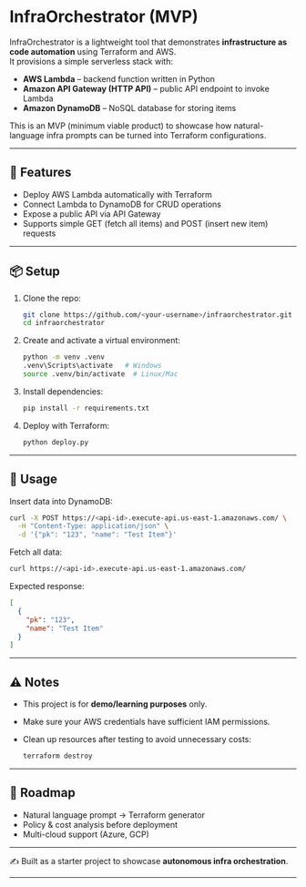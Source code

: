 
# InfraOrchestrator (MVP)

InfraOrchestrator is a lightweight tool that demonstrates **infrastructure as code automation** using Terraform and AWS.  
It provisions a simple serverless stack with:

- **AWS Lambda** – backend function written in Python  
- **Amazon API Gateway (HTTP API)** – public API endpoint to invoke Lambda  
- **Amazon DynamoDB** – NoSQL database for storing items  

This is an MVP (minimum viable product) to showcase how natural-language infra prompts can be turned into Terraform configurations.

---

## 🚀 Features
- Deploy AWS Lambda automatically with Terraform  
- Connect Lambda to DynamoDB for CRUD operations  
- Expose a public API via API Gateway  
- Supports simple GET (fetch all items) and POST (insert new item) requests  

---

## 📦 Setup

1. Clone the repo:
   ```bash
   git clone https://github.com/<your-username>/infraorchestrator.git
   cd infraorchestrator


2. Create and activate a virtual environment:

   ```bash
   python -m venv .venv
   .venv\Scripts\activate   # Windows
   source .venv/bin/activate  # Linux/Mac
   ```

3. Install dependencies:

   ```bash
   pip install -r requirements.txt
   ```

4. Deploy with Terraform:

   ```bash
   python deploy.py
   ```

---

## 🔑 Usage

Insert data into DynamoDB:

```bash
curl -X POST https://<api-id>.execute-api.us-east-1.amazonaws.com/ \
  -H "Content-Type: application/json" \
  -d '{"pk": "123", "name": "Test Item"}'
```

Fetch all data:

```bash
curl https://<api-id>.execute-api.us-east-1.amazonaws.com/
```

Expected response:

```json
[
  {
    "pk": "123",
    "name": "Test Item"
  }
]
```

---

## ⚠️ Notes

* This project is for **demo/learning purposes** only.
* Make sure your AWS credentials have sufficient IAM permissions.
* Clean up resources after testing to avoid unnecessary costs:

  ```bash
  terraform destroy
  ```

---

## 📌 Roadmap

* Natural language prompt → Terraform generator
* Policy & cost analysis before deployment
* Multi-cloud support (Azure, GCP)

---

✍️ Built as a starter project to showcase **autonomous infra orchestration**.

---

